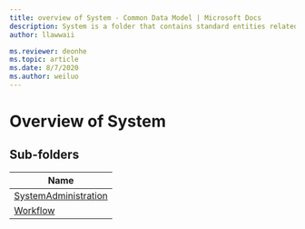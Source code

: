 ```yaml
---
title: overview of System - Common Data Model | Microsoft Docs
description: System is a folder that contains standard entities related to the Common Data Model.
author: llawwaii

ms.reviewer: deonhe
ms.topic: article
ms.date: 8/7/2020
ms.author: weiluo
---
```


# Overview of System


## Sub-folders

|Name|
|---|
|[SystemAdministration](SystemAdministration/overview.md)|
|[Workflow](Workflow/overview.md)|




